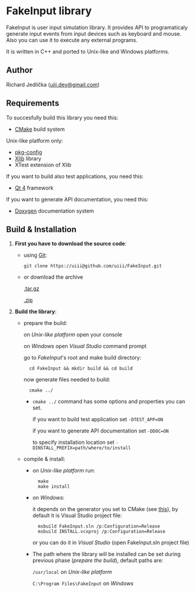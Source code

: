 FakeInput library
=================

FakeInput is user input simulation library. It provides API to programaticaly
generate input events from input devices such as keyboard and mouse. 
Also you can use it to execute any external programs.

It is written in C++ and ported to Unix-like and Windows platforms.

Author
------

Richard Jedlička (uiii.dev@gmail.com)

Requirements
------------

To succesfully build this library you need this:

- [CMake](http://www.cmake.org/) build system

Unix-like platform only:

- [pkg-config](http://www.freedesktop.org/wiki/Software/pkg-config)
- [Xlib](http://en.wikipedia.org/wiki/Xlib) library
- XTest extension of Xlib

If you want to build also test applications, you need this:

- [Qt 4](http://qt.nokia.com/) framework

If you want to generate API documentation, you need this:

- [Doxygen](http://www.stack.nl/~dimitri/doxygen/) documentation system

Build & Installation
--------------------

1. **First you have to download the source code**:

    - using [Git](http://git-scm.com):

        `git clone https://uiii@github.com/uiii/FakeInput.git`

    - or download the archive

        [.tar.gz](https://github.com/uiii/FakeInput/tarball/master)

        [.zip](https://github.com/uiii/FakeInput/zipball/master)

2. **Build the library**:

    - prepare the build:

        on _Unix-like platform_ open your console

        on _Windows_ open _Visual Studio_ command prompt

        go to _FakeInput_'s root and make build directory:

            cd FakeInput && mkdir build && cd build

        now generate files needed to build:

            cmake ../

        * `cmake ../` command has some options and properties you can set.

            if you want to build test application set `-DTEST_APP=ON`

            if you want to generate API documentation set `-DDOC=ON`

            to specify installation location set `-DINSTALL_PREFIX=path/where/to/install`
            
    - compile & install:

        - on _Unix-like platform_ run:

                make
                make install

        - on _Windows_:

            it depends on the generator you set to CMake (see [this][generator]),
            by default it is Visual Studio project file:

                msbuild FakeInput.sln /p:Configuration=Release
                msbuild INSTALL.vcxproj /p:Configuration=Release

            or you can do it in _Visual Studio_ (open FakeInput.sln project file)

        - The path where the library will be installed can be set during previous phase (*prepare the build*),
        default paths are:

            `/usr/local` on _Unix-like platform_

            `C:\Program Files\FakeInput` on _Windows_

[generator]: http://www.cmake.org/cmake/help/cmake-2-8-docs.html#opt:-Ggenerator-name
